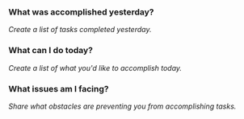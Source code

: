 ### What was accomplished yesterday?
*Create a list of tasks completed yesterday.*

### What can I do today?
*Create a list of what you'd like to accomplish today.*

### What issues am I facing?
*Share what obstacles are preventing you from accomplishing tasks.*
